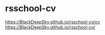 # rsschool-cv
https://BlackDeepSky.github.io/rsschool-cv/cv
https://BlackDeepSky.github.io/rsschool-cv/
